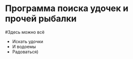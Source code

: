 # Программа поиска удочек и прочей рыбалки

#Здесь можно всё
- Искать удочки
- И водоемы
- Радоваться)